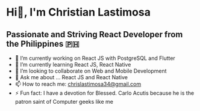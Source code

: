 # Hi👋, I'm Christian Lastimosa
## Passionate and Striving React Developer from the Philippines 🇵🇭
- 🔭 I’m currently working on React JS with PostgreSQL and Flutter
- 🌱 I’m currently learning React JS, React Native
- 👯 I’m looking to collaborate on Web and Mobile Development
- 💬 Ask me about ... React JS and React Native
- 📫 How to reach me: chrislastimosa34@gmail.com
- ⚡ Fun fact: I have a devotion for Blessed. Carlo Acutis because he is the patron saint of Computer geeks like me

